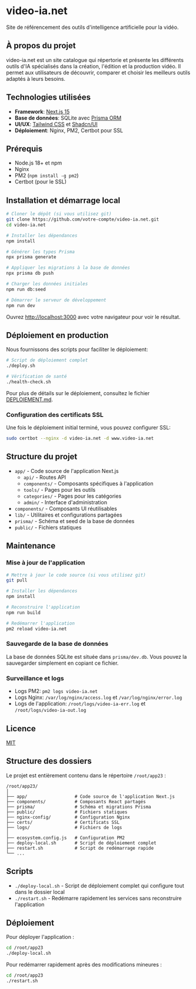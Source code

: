 # video-ia.net

Site de référencement des outils d'intelligence artificielle pour la vidéo.

## À propos du projet

video-ia.net est un site catalogue qui répertorie et présente les différents outils d'IA spécialisés dans la création, l'édition et la production vidéo. Il permet aux utilisateurs de découvrir, comparer et choisir les meilleurs outils adaptés à leurs besoins.

## Technologies utilisées

- **Framework**: [Next.js 15](https://nextjs.org/)
- **Base de données**: SQLite avec [Prisma ORM](https://www.prisma.io/)
- **UI/UX**: [Tailwind CSS](https://tailwindcss.com/) et [Shadcn/UI](https://ui.shadcn.com/)
- **Déploiement**: Nginx, PM2, Certbot pour SSL

## Prérequis

- Node.js 18+ et npm
- Nginx
- PM2 (`npm install -g pm2`)
- Certbot (pour le SSL)

## Installation et démarrage local

```bash
# Cloner le dépôt (si vous utilisez git)
git clone https://github.com/votre-compte/video-ia.net.git
cd video-ia.net

# Installer les dépendances
npm install

# Générer les types Prisma
npx prisma generate

# Appliquer les migrations à la base de données
npx prisma db push

# Charger les données initiales
npm run db:seed

# Démarrer le serveur de développement
npm run dev
```

Ouvrez [http://localhost:3000](http://localhost:3000) avec votre navigateur pour voir le résultat.

## Déploiement en production

Nous fournissons des scripts pour faciliter le déploiement:

```bash
# Script de déploiement complet
./deploy.sh

# Vérification de santé 
./health-check.sh
```

Pour plus de détails sur le déploiement, consultez le fichier [DEPLOIEMENT.md](./DEPLOIEMENT.md).

### Configuration des certificats SSL

Une fois le déploiement initial terminé, vous pouvez configurer SSL:

```bash
sudo certbot --nginx -d video-ia.net -d www.video-ia.net
```

## Structure du projet

- `app/` - Code source de l'application Next.js
  - `api/` - Routes API
  - `components/` - Composants spécifiques à l'application
  - `tools/` - Pages pour les outils
  - `categories/` - Pages pour les catégories
  - `admin/` - Interface d'administration
- `components/` - Composants UI réutilisables
- `lib/` - Utilitaires et configurations partagées
- `prisma/` - Schéma et seed de la base de données
- `public/` - Fichiers statiques

## Maintenance

### Mise à jour de l'application

```bash
# Mettre à jour le code source (si vous utilisez git)
git pull

# Installer les dépendances
npm install

# Reconstruire l'application
npm run build

# Redémarrer l'application
pm2 reload video-ia.net
```

### Sauvegarde de la base de données

La base de données SQLite est située dans `prisma/dev.db`. Vous pouvez la sauvegarder simplement en copiant ce fichier.

### Surveillance et logs

- Logs PM2: `pm2 logs video-ia.net`
- Logs Nginx: `/var/log/nginx/access.log` et `/var/log/nginx/error.log`
- Logs de l'application: `/root/logs/video-ia-err.log` et `/root/logs/video-ia-out.log`

## Licence

[MIT](https://opensource.org/licenses/MIT)

## Structure des dossiers

Le projet est entièrement contenu dans le répertoire `/root/app23` :

```
/root/app23/
│
├── app/                  # Code source de l'application Next.js
├── components/           # Composants React partagés
├── prisma/               # Schéma et migrations Prisma
├── public/               # Fichiers statiques
├── nginx-config/         # Configuration Nginx
├── certs/                # Certificats SSL
├── logs/                 # Fichiers de logs
│
├── ecosystem.config.js   # Configuration PM2
├── deploy-local.sh       # Script de déploiement complet
├── restart.sh            # Script de redémarrage rapide
└── ...
```

## Scripts

- `./deploy-local.sh` - Script de déploiement complet qui configure tout dans le dossier local
- `./restart.sh` - Redémarre rapidement les services sans reconstruire l'application

## Déploiement

Pour déployer l'application :

```bash
cd /root/app23
./deploy-local.sh
```

Pour redémarrer rapidement après des modifications mineures :

```bash
cd /root/app23
./restart.sh
```
